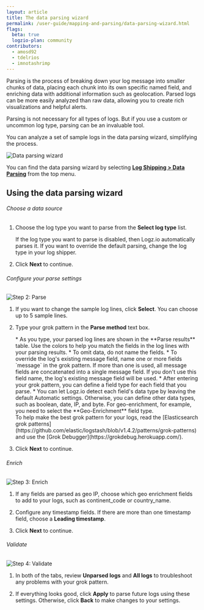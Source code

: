 ```yaml
---
layout: article
title: The data parsing wizard
permalink: /user-guide/mapping-and-parsing/data-parsing-wizard.html
flags:
  beta: true
  logzio-plan: community
contributors:
  - amosd92
  - tdelrios
  - imnotashrimp
---
```


Parsing is the process of breaking down your log message into smaller chunks of data, placing each chunk into its own specific named field, and enriching data with additional information such as geolocation. Parsed logs can be more easily analyzed than raw data, allowing you to create rich visualizations and helpful alerts.

Parsing is not necessary for all types of logs. But if you use a custom or uncommon log type, parsing can be an invaluable tool.

You can analyze a set of sample logs in the data parsing wizard, simplifying the process.

![Data parsing wizard]({{site.baseurl}}/images/parsing-and-mapping/parsing-and-mapping--data-parsing-wizard.png)

You can find the data parsing wizard by selecting [**Log Shipping > Data Parsing**](https://app.logz.io/#/dashboard/data-parsing/step1) from the top menu.

## Using the data parsing wizard

###### Choose a data source

1. Choose the log type you want to parse from the **Select log type** list.

    <div class="info-box note">
      If the log type you want to parse is disabled, then Logz.io automatically parses it. If you want to override the default parsing, change the log type in your log shipper.
    </div>

2. Click **Next** to continue.

###### Configure your parse settings

![Step 2: Parse]({{site.baseurl}}/images/parsing-and-mapping/parsing-and-mapping--step-2-parse.png)

1. If you want to change the sample log lines, click **Select**. You can choose up to 5 sample lines.

2. Type your grok pattern in the **Parse method** text box. 

    <div class="info-box note notes">
    * As you type, your parsed log lines are shown in the **Parse results** table. Use the colors to help you match the fields in the log lines with your parsing results.
    * To omit data, do not name the fields.
    * To override the log's existing message field, name one or more fields `message` in the grok pattern. If more than one is used, all message fields are concatenated into a single message field. If you don't use this field name, the log's existing message field will be used.
    * After entering your grok pattern, you can define a field type for each field that you parse.
    * You can let Logz.io detect each field's data type by leaving the default Automatic settings. Otherwise, you can define other data types, such as boolean, date, IP, and byte. For geo-enrichment, for example, you need to select the **Geo-Enrichment** field type.
    </div>

    <div class="info-box tip">
      To help make the best grok pattern for your logs, read the [Elasticsearch grok patterns](https://github.com/elastic/logstash/blob/v1.4.2/patterns/grok-patterns) and use the [Grok Debugger](https://grokdebug.herokuapp.com/).
    </div>

3. Click **Next** to continue.

###### Enrich

![Step 3: Enrich]({{site.baseurl}}/images/parsing-and-mapping/parsing-and-mapping--step-3-enrich.png)

1. If any fields are parsed as geo IP, choose which geo enrichment fields to add to your logs, such as continent_code or country_name.

2. Configure any timestamp fields. If there are more than one timestamp field, choose a **Leading timestamp**.

3. Click **Next** to continue.

###### Validate

![Step 4: Validate]({{site.baseurl}}/images/parsing-and-mapping/parsing-and-mapping--step-4-validate.png)

1. In both of the tabs, review **Unparsed logs** and **All logs** to troubleshoot any problems with your grok pattern.

2. If everything looks good, click **Apply** to parse future logs using these settings. Otherwise, click **Back** to make changes to your settings.